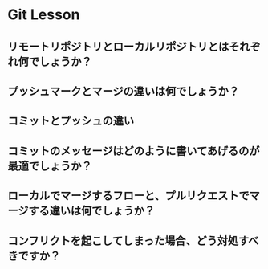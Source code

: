 # Git Lesson

## リモートリポジトリとローカルリポジトリとはそれぞれ何でしょうか？

## プッシュマークとマージの違いは何でしょうか？

## コミットとプッシュの違い

## コミットのメッセージはどのように書いてあげるのが最適でしょうか？

## ローカルでマージするフローと、プルリクエストでマージする違いは何でしょうか？

## コンフリクトを起こしてしまった場合、どう対処すべきですか？